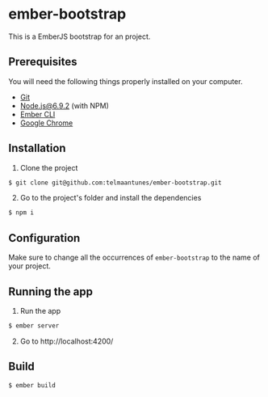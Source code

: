 # ember-bootstrap

This is a EmberJS bootstrap for an project.

## Prerequisites

You will need the following things properly installed on your computer.

* [Git](https://git-scm.com/)
* [Node.js@6.9.2](https://nodejs.org/) (with NPM)
* [Ember CLI](https://ember-cli.com/)
* [Google Chrome](https://google.com/chrome/)

## Installation

1. Clone the project

```bash
$ git clone git@github.com:telmaantunes/ember-bootstrap.git
```
2. Go to the project's folder and install the dependencies

```bash
$ npm i
```

## Configuration

Make sure to change all the occurrences of `ember-bootstrap` to the name of your project.

## Running the app

1. Run the app

```bash
$ ember server
```

2. Go to http://localhost:4200/

## Build

```bash
$ ember build
```

